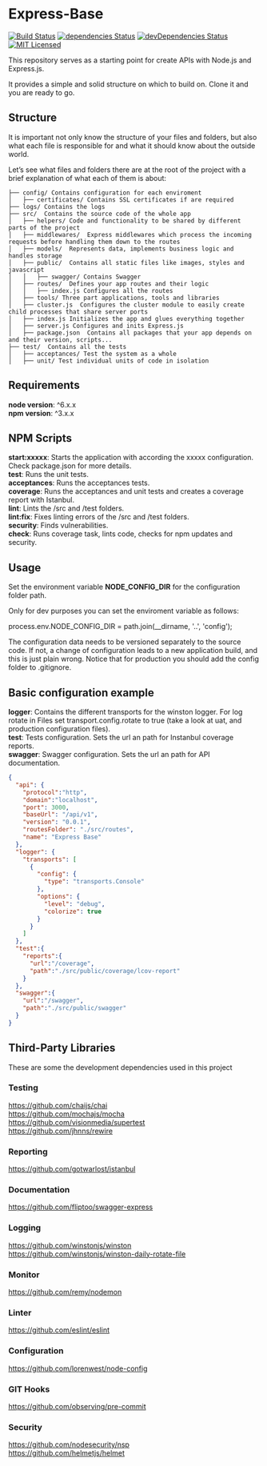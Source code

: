 # Express-Base

[![Build Status](https://travis-ci.org/santiperez/base-express.svg?branch=master)](https://travis-ci.org/santiperez/base-express)
[![dependencies Status](https://david-dm.org/santiperez/base-express/status.svg)](https://david-dm.org/santiperez/base-express)
[![devDependencies Status](https://david-dm.org/santiperez/base-express/dev-status.svg)](https://david-dm.org/santiperez/base-express?type=dev)
[![MIT Licensed](https://img.shields.io/badge/license-MIT-blue.svg)](LICENSE)

This repository serves as a starting point for create APIs with Node.js and Express.js. 

It provides a simple and solid structure on which to build on. Clone it and you are ready to go.

## Structure

It is important not only know the structure of your files and folders, but also what each file is responsible for and what it should know about the outside world.

Let’s see what files and folders there are at the root of the project with a brief explanation of what each of them is about:  

```
├── config/ Contains configuration for each enviroment  
│   ├── certificates/ Contains SSL certificates if are required  
├── logs/ Contains the logs  
├── src/  Contains the source code of the whole app  
│   ├── helpers/ Code and functionality to be shared by different parts of the project  
│   ├── middlewares/  Express middlewares which process the incoming  requests before handling them down to the routes  
│   ├── models/  Represents data, implements business logic and handles storage  
│   ├── public/  Contains all static files like images, styles and javascript  
│   │   ├── swagger/ Contains Swagger  
│   ├── routes/  Defines your app routes and their logic  
│   │   ├── index.js Configures all the routes  
│   ├── tools/ Three part applications, tools and libraries  
│   ├── cluster.js  Configures the cluster module to easily create child processes that share server ports  
│   ├── index.js Initializes the app and glues everything together  
│   ├── server.js Configures and inits Express.js  
│   ├── package.json  Contains all packages that your app depends on and their version, scripts...  
├── test/  Contains all the tests  
│   ├── acceptances/ Test the system as a whole  
│   ├── unit/ Test individual units of code in isolation   
```
## Requirements

**node version**: ^6.x.x  
**npm version**: ^3.x.x  

## NPM Scripts

**start:xxxxx**: Starts the application with according the xxxxx configuration. Check package.json for more details.  
**test**: Runs the unit tests.  
**acceptances**: Runs the acceptances tests.  
**coverage**: Runs the acceptances and unit tests and creates a coverage report with Istanbul.  
**lint**: Lints the /src and /test folders.  
**lint:fix**: Fixes linting errors of the /src and /test folders.  
**security**: Finds vulnerabilities.  
**check**: Runs coverage task, lints code, checks for npm updates and security.  

## Usage

Set the environment variable **NODE\_CONFIG\_DIR** for the configuration folder path.   

Only for dev purposes you can set the enviroment variable as follows:  

process.env.NODE\_CONFIG\_DIR = path.join(__dirname, '..', 'config');  

The configuration data needs to be versioned separately to the source code. If not, a change of configuration leads to a new application build, and this is just plain wrong. Notice that for production you should add the config folder to .gitignore.  

## Basic configuration example

**logger**: Contains the different transports for the winston logger. For log rotate in Files set transport.config.rotate to true (take a look at uat, and production configuration files).  
**test**: Tests configuration. Sets the url an path for Instanbul coverage reports.  
**swagger**: Swagger configuration. Sets the url an path for API documentation.

```json
{
  "api": {
    "protocol":"http",
    "domain":"localhost",
    "port": 3000,
    "baseUrl": "/api/v1",
    "version": "0.0.1",
    "routesFolder": "./src/routes",
    "name": "Express Base"
  },
  "logger": {
    "transports": [
      {
        "config": {
          "type": "transports.Console"
        },
        "options": {
          "level": "debug",
          "colorize": true
        }
      }
    ]
  },
  "test":{
    "reports":{
      "url":"/coverage",
      "path":"./src/public/coverage/lcov-report"
    }
  },
  "swagger":{
    "url":"/swagger",
    "path":"./src/public/swagger"
  }
}
```

## Third-Party Libraries

These are some the development dependencies used in this project

### Testing
https://github.com/chaijs/chai  
https://github.com/mochajs/mocha  
https://github.com/visionmedia/supertest  
https://github.com/jhnns/rewire  

### Reporting
https://github.com/gotwarlost/istanbul

### Documentation
https://github.com/fliptoo/swagger-express

### Logging
https://github.com/winstonjs/winston  
https://github.com/winstonjs/winston-daily-rotate-file  

### Monitor
https://github.com/remy/nodemon  

### Linter
https://github.com/eslint/eslint  

### Configuration
https://github.com/lorenwest/node-config  

### GIT Hooks
https://github.com/observing/pre-commit  

### Security
https://github.com/nodesecurity/nsp  
https://github.com/helmetjs/helmet  